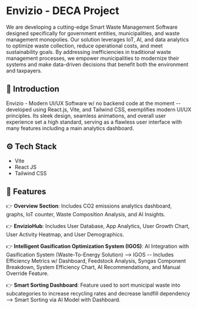 # Envizio - DECA Project

We are developing a cutting-edge Smart Waste Management Software designed specifically for government entities, municipalities, and waste management monopolies. Our solution leverages IoT, AI, and data analytics to optimize waste collection, reduce operational costs, and meet sustainability goals. By addressing inefficiencies in traditional waste management processes, we empower municipalities to modernize their systems and make data-driven decisions that benefit both the environment and taxpayers.

## <a name="introduction">🤖 Introduction</a>

Envizio - Modern UI/UX Software w/ no backend code at the moment -- developed using React.js, Vite, and Tailwind CSS, exemplifies modern UI/UX principles. Its sleek design, seamless animations, and overall user experience set a high standard, serving as a flawless user interface with many features including a main analytics dashboard.

## <a name="tech-stack">⚙️ Tech Stack</a>

- Vite
- React JS
- Tailwind CSS

## <a name="features">🔋 Features</a>

👉 **Overview Section**: Includes CO2 emissions analytics dashboard, graphs, IoT counter, Waste Composition Analysis, and AI Insights.

👉 **EnvizioHub**: Includes User Database, App Analytics, User Growth Chart, User Activity Heatmap, and User Demographics.

👉 **Intelligent Gasification Optimization System (IGOS)**: AI Integration with Gasification System (Waste-To-Energy Solution) --> IGOS -- Includes Efficiency Metrics w/ Dashboard, Feedstock Analysis, Syngas Component Breakdown, System Efficiency Chart, AI Recommendations, and Manual Override Feature. 

👉 **Smart Sorting Dashboard**: Feature used to sort municipal waste into subcategories to increase recycling rates and decrease landfill dependency --> Smart Sorting via AI Model with Dashboard.
